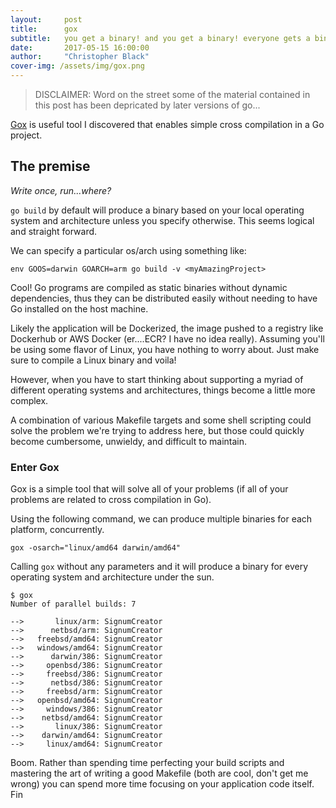 ```yaml
---
layout:     post
title:      gox
subtitle:   you get a binary! and you get a binary! everyone gets a binary!
date:       2017-05-15 16:00:00
author:     "Christopher Black"
cover-img: /assets/img/gox.png
---
```


<blockquote class="blockquote">DISCLAIMER: Word on the street some of the material contained in this post has been depricated by later versions of go...</blockquote>

[Gox](https://github.com/mitchellh/gox) is useful tool I discovered that enables simple cross compilation in a Go project. 

<h2 class="section-heading">The premise</h2>

<em>Write once, run...where?</em>

`go build` by default will produce a binary based on your local operating system and architecture unless you specify otherwise. This seems logical and straight forward.

We can specify a particular os/arch using something like:

`env GOOS=darwin GOARCH=arm go build -v <myAmazingProject>`

Cool! Go programs are compiled as static binaries without dynamic dependencies, thus they can be distributed easily without needing to have Go installed on the host machine.

Likely the application will be Dockerized, the image pushed to a registry like Dockerhub or AWS Docker (er....ECR? I have no idea really). Assuming you'll be using some flavor of Linux, you have nothing to worry about. Just make sure to compile a Linux binary and voila!

However, when you have to start thinking about supporting a myriad of different operating systems and architectures, things become a little more complex.

A combination of various Makefile targets and some shell scripting could solve the problem we're trying to address here, but those could quickly become cumbersome, unwieldy, and difficult to maintain.

<h3 class="section-heading">Enter Gox</h3>

Gox is a simple tool that will solve all of your problems (if all of your problems are related to cross compilation in Go).

Using the following command, we can produce multiple binaries for each platform, concurrently.

```gox -osarch="linux/amd64 darwin/amd64"```

Calling `gox` without any parameters and it will produce a binary for every operating system and architecture under the sun.


```
$ gox
Number of parallel builds: 7

-->       linux/arm: SignumCreator
-->      netbsd/arm: SignumCreator
-->   freebsd/amd64: SignumCreator
-->   windows/amd64: SignumCreator
-->      darwin/386: SignumCreator
-->     openbsd/386: SignumCreator
-->     freebsd/386: SignumCreator
-->      netbsd/386: SignumCreator
-->     freebsd/arm: SignumCreator
-->   openbsd/amd64: SignumCreator
-->     windows/386: SignumCreator
-->    netbsd/amd64: SignumCreator
-->       linux/386: SignumCreator
-->    darwin/amd64: SignumCreator
-->     linux/amd64: SignumCreator
```

Boom. Rather than spending time perfecting your build scripts and mastering the art of writing a good Makefile (both are cool, don't get me wrong) you can spend more time focusing on your application code itself. Fin
